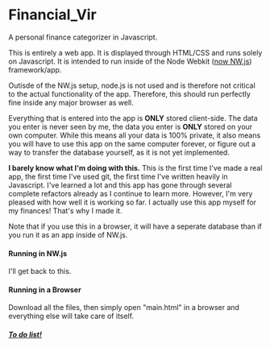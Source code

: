 # Financial_Vir
A personal finance categorizer in Javascript.

This is entirely a web app.  It is displayed through HTML/CSS and runs solely on Javascript.  It is intended to run inside of the Node Webkit ([now NW.js](http://nwjs.io)) framework/app.

Outisde of the NW.js setup, node.js is not used and is therefore not critical to the actual functionality of the app.  Therefore, this should run perfectly fine inside any major browser as well.

Everything that is entered into the app is **ONLY** stored client-side.  The data you enter is never seen by me, the data you enter is **ONLY** stored on your own computer.  While this means all your data is 100% private, it also means you will have to use this app on the same computer forever, or figure out a way to transfer the database yourself, as it is not yet implemented.

**I barely know what I'm doing with this.**  This is the first time I've made a real app, the first time I've used git, the first time I've written heavily in Javascript.  I've learned a lot and this app has gone through several complete refactors already as I continue to learn more.  However, I'm very pleased with how well it is working so far. I actually use this app myself for my finances!  That's why I made it.

Note that if you use this in a browser, it will have a seperate database than if you run it as an app inside of NW.js.

#### Running in NW.js
I'll get back to this.

#### Running in a Browser
Download all the files, then simply open "main.html" in a browser and everything else will take care of itself. 

##### [To do list!](TODO.md)